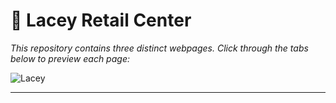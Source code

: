 # 💸 Lacey Retail Center

_This repository contains three distinct webpages. Click through the tabs below to preview each page:_

![Lacey](https://cleanslatekickz.github.io/geojson/Images/Lacey-Retail-Center.gif)

---

<!--
GitHub's markdown renderer does not support custom HTML, JavaScript, or CSS for advanced components like tabs.
Instead, we use simple headings and links below for the screenshots.
For interactive previews, open the images or visit the corresponding HTML files in your browser.
-->
